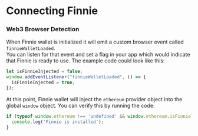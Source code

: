 # Connecting Finnie

### Web3 Browser Detection&#x20;

When Finnie wallet is initialized it will emit a custom browser event called `finnieWalletLoaded`.  
You can listen for that event and set a flag in your app which would indicate that Finnie is ready to use. The example code could look like this:

```jsx
let isFinnieInjected = false;
window.addEventListener("finnieWalletLoaded", () => {
  isFinnieInjected = true;
});
```

At this point, Finnie wallet will inject the `ethereum` provider object into the global `window` object.  You can verify this by running the code:

```jsx
if (typeof window.ethereum !== 'undefined' && window.ethereum.isFinnie) {
  console.log('Finnie is installed');
}
```

